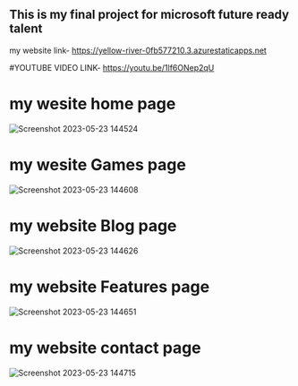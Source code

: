 ## This is my final project for microsoft future ready talent 
 my website link- https://yellow-river-0fb577210.3.azurestaticapps.net
 
 #YOUTUBE VIDEO LINK- https://youtu.be/1lf6ONep2qU
 
 # my wesite home page
 ![Screenshot 2023-05-23 144524](https://github.com/kunalmishra99/final-project/assets/128613065/46daf731-defe-4358-9ff8-06e82d633cb5)
 
 # my wesite Games page
 ![Screenshot 2023-05-23 144608](https://github.com/kunalmishra99/final-project/assets/128613065/fe3d37be-3bc9-4833-a63b-c47c24e4fd44)
 
 # my website Blog page
![Screenshot 2023-05-23 144626](https://github.com/kunalmishra99/final-project/assets/128613065/d0bdc754-f729-40c0-88e6-b0c0f77c41ce)

# my website Features page
![Screenshot 2023-05-23 144651](https://github.com/kunalmishra99/final-project/assets/128613065/f77a4241-ad39-4ef6-86b3-36fc8f70c5df)

# my website contact page
![Screenshot 2023-05-23 144715](https://github.com/kunalmishra99/final-project/assets/128613065/83d3fbee-5964-467d-9359-3aaf885fc74e)


